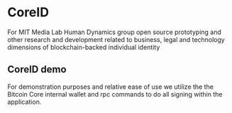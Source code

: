 # CoreID

For MIT Media Lab Human Dynamics group open source prototyping and other research and development related to business, legal and technology dimensions of blockchain-backed individual identity

## CoreID demo

For demonstration purposes and relative ease of use we utilize the the Bitcoin Core internal wallet and rpc commands to do all signing within the application. 

